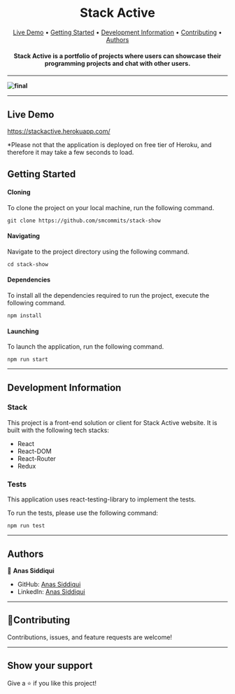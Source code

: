 
<h1 align="center">Stack Active</h1>
      
<p align="center">
  <a href="https://cinemafaces.herokuapp.com/" targer="_blank">Live Demo</a> •
  <a href="#getting-started">Getting Started</a> •
  <a href="#development-information">Development Information</a> •
  <a href="#contributing">Contributing</a> •
  <a href="#authors">Authors</a> 
</p>

<h4 align="center">Stack Active is a portfolio of projects where users can showcase their programming projects and chat with other users.<h4>
<hr>

![final](https://user-images.githubusercontent.com/59168430/131041736-5061eb5a-39c5-4ada-b07f-228153a8123c.png)


<hr>

## Live Demo
https://stackactive.herokuapp.com/

*Please not that the application is deployed on free tier of Heroku, and therefore it may take a few seconds to load. 

## Getting Started

#### Cloning

To clone the project on your local machine, run the following command. 

```
git clone https://github.com/smcommits/stack-show
```

#### Navigating

Navigate to the project directory using the following command.

```
cd stack-show
```

#### Dependencies 

To install all the dependencies required to run the project, execute the following command. 

```
npm install
```
#### Launching

To launch the application, run the following command. 

```
npm run start
```

<hr>

## Development Information

### Stack

This project is a front-end solution or client for Stack Active website. It is built with the following tech stacks:

- React
- React-DOM
- React-Router
- Redux 

### Tests

This application uses react-testing-library to implement the tests. 

To run the tests, please use the following command:
```
npm run test
```

<hr>

## Authors

👤 **Anas Siddiqui**

- GitHub: [Anas Siddiqui](https://github.com/smcommits)
- LinkedIn: [Anas Siddiqui](www.linkedin.com/in/sm-anas)

<hr>

## 🤝Contributing

Contributions, issues, and feature requests are welcome!

<hr>

## Show your support

Give a ⭐️ if you like this project!
   

